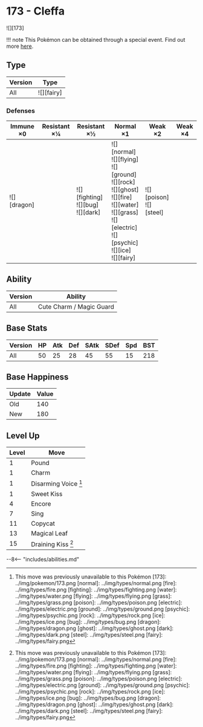 # 173 - Cleffa
![][173]

!!! note
    This Pokémon can be obtained through a special event. Find out more [here](../../special_events/#baby-pokemon-egg-gift).

## Type

Version | Type
---     | ---
All     | ![][fairy]

### Defenses

Immune ×0       | Resistant ×¼ | Resistant ×½                               | Normal ×1                                                                                                                                                                    | Weak ×2                       | Weak ×4
---             | ---          | ---                                        | ---                                                                                                                                                                          | ---                           | ---
![][dragon]<br> | &nbsp;       | ![][fighting]<br>![][bug]<br>![][dark]<br> | ![][normal]<br>![][flying]<br>![][ground]<br>![][rock]<br>![][ghost]<br>![][fire]<br>![][water]<br>![][grass]<br>![][electric]<br>![][psychic]<br>![][ice]<br>![][fairy]<br> | ![][poison]<br>![][steel]<br> | &nbsp;

## Ability

Version | Ability
---     | ---
All     | Cute Charm / Magic Guard

## Base Stats

Version | HP  | Atk | Def | SAtk | SDef | Spd | BST
---     | --- | --- | --- | ---  | ---  | --- | ---
All     | 50  | 25  | 28  | 45   | 55   | 15  | 218

## Base Happiness

Update | Value
---    | ---
Old    | 140
New    | 180

## Level Up

Level | Move
---   | ---
1     | Pound
1     | Charm
1     | Disarming Voice [^1]
1     | Sweet Kiss
4     | Encore
7     | Sing
11    | Copycat
13    | Magical Leaf
15    | Draining Kiss [^1]


--8<-- "includes/abilities.md"

[^1]: This move was previously unavailable to this Pokémon
[173]: ../img/pokemon/173.png
[normal]: ../img/types/normal.png
[fire]: ../img/types/fire.png
[fighting]: ../img/types/fighting.png
[water]: ../img/types/water.png
[flying]: ../img/types/flying.png
[grass]: ../img/types/grass.png
[poison]: ../img/types/poison.png
[electric]: ../img/types/electric.png
[ground]: ../img/types/ground.png
[psychic]: ../img/types/psychic.png
[rock]: ../img/types/rock.png
[ice]: ../img/types/ice.png
[bug]: ../img/types/bug.png
[dragon]: ../img/types/dragon.png
[ghost]: ../img/types/ghost.png
[dark]: ../img/types/dark.png
[steel]: ../img/types/steel.png
[fairy]: ../img/types/fairy.png
